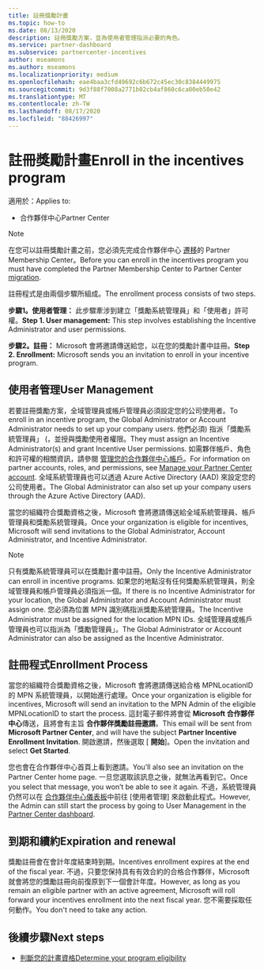 ```yaml
---
title: 註冊獎勵計畫
ms.topic: how-to
ms.date: 08/13/2020
description: 註冊獎勵方案，並為使用者管理指派必要的角色。
ms.service: partner-dashboard
ms.subservice: partnercenter-incentives
author: mseamons
ms.author: mseamons
ms.localizationpriority: medium
ms.openlocfilehash: eae4baa3cfd49692c6b672c45ec30c8384449975
ms.sourcegitcommit: 9d3f88f7008a2771b02cb4af860c6ca00eb50e42
ms.translationtype: MT
ms.contentlocale: zh-TW
ms.lasthandoff: 08/17/2020
ms.locfileid: "88426997"
---
```

# <a name="enroll-in-the-incentives-program"></a><span data-ttu-id="6ce3f-103">註冊獎勵計畫</span><span class="sxs-lookup"><span data-stu-id="6ce3f-103">Enroll in the incentives program</span></span>

<span data-ttu-id="6ce3f-104">適用於：</span><span class="sxs-lookup"><span data-stu-id="6ce3f-104">Applies to:</span></span>

- <span data-ttu-id="6ce3f-105">合作夥伴中心</span><span class="sxs-lookup"><span data-stu-id="6ce3f-105">Partner Center</span></span>

>[!NOTE]
><span data-ttu-id="6ce3f-106">在您可以註冊獎勵計畫之前，您必須先完成合作夥伴中心 [遷移](prepare-pmc-pc-migration.md)的 Partner Membership Center。</span><span class="sxs-lookup"><span data-stu-id="6ce3f-106">Before you can enroll in the incentives program you must have completed the Partner Membership Center to Partner Center [migration](prepare-pmc-pc-migration.md).</span></span>

<span data-ttu-id="6ce3f-107">註冊程式是由兩個步驟所組成。</span><span class="sxs-lookup"><span data-stu-id="6ce3f-107">The enrollment process consists of two steps.</span></span>

<span data-ttu-id="6ce3f-108">**步驟1。使用者管理：** 此步驟牽涉到建立「獎勵系統管理員」和「使用者」許可權。</span><span class="sxs-lookup"><span data-stu-id="6ce3f-108">**Step 1. User management:** This step involves establishing the Incentive Administrator and user permissions.</span></span>

<span data-ttu-id="6ce3f-109">**步驟2。註冊：** Microsoft 會將邀請傳送給您，以在您的獎勵計畫中註冊。</span><span class="sxs-lookup"><span data-stu-id="6ce3f-109">**Step 2. Enrollment:** Microsoft sends you an invitation to enroll in your incentive program.</span></span>

## <a name="user-management"></a><span data-ttu-id="6ce3f-110">使用者管理</span><span class="sxs-lookup"><span data-stu-id="6ce3f-110">User Management</span></span>

<span data-ttu-id="6ce3f-111">若要註冊獎勵方案，全域管理員或帳戶管理員必須設定您的公司使用者。</span><span class="sxs-lookup"><span data-stu-id="6ce3f-111">To enroll in an incentive program, the Global Administrator or Account Administrator needs to set up your company users.</span></span> <span data-ttu-id="6ce3f-112">他們必須) 指派「獎勵系統管理員」 (，並授與獎勵使用者權限。</span><span class="sxs-lookup"><span data-stu-id="6ce3f-112">They must assign an Incentive Administrator(s) and grant Incentive User permissions.</span></span> <span data-ttu-id="6ce3f-113">如需夥伴帳戶、角色和許可權的相關資訊，請參閱 [管理您的合作夥伴中心帳戶](partner-center-account-setup.md)。</span><span class="sxs-lookup"><span data-stu-id="6ce3f-113">For information on partner accounts, roles, and permissions, see [Manage your Partner Center account](partner-center-account-setup.md).</span></span> <span data-ttu-id="6ce3f-114">全域系統管理員也可以透過 Azure Active Directory (AAD) 來設定您的公司使用者。</span><span class="sxs-lookup"><span data-stu-id="6ce3f-114">The Global Administrator can also set up your company users through the Azure Active Directory (AAD).</span></span>

<span data-ttu-id="6ce3f-115">當您的組織符合獎勵資格之後，Microsoft 會將邀請傳送給全域系統管理員、帳戶管理員和獎勵系統管理員。</span><span class="sxs-lookup"><span data-stu-id="6ce3f-115">Once your organization is eligible for incentives, Microsoft will send invitations to the Global Administrator, Account Administrator, and Incentive Administrator.</span></span>

>[!NOTE]
><span data-ttu-id="6ce3f-116">只有獎勵系統管理員可以在獎勵計畫中註冊。</span><span class="sxs-lookup"><span data-stu-id="6ce3f-116">Only the Incentive Administrator can enroll in incentive programs.</span></span> <span data-ttu-id="6ce3f-117">如果您的地點沒有任何獎勵系統管理員，則全域管理員和帳戶管理員必須指派一個。</span><span class="sxs-lookup"><span data-stu-id="6ce3f-117">If there is no Incentive Administrator for your location, the Global Administrator and Account Administrator must assign one.</span></span> <span data-ttu-id="6ce3f-118">您必須為位置 MPN 識別碼指派獎勵系統管理員。</span><span class="sxs-lookup"><span data-stu-id="6ce3f-118">The Incentive Administrator must be assigned for the location MPN IDs.</span></span> <span data-ttu-id="6ce3f-119">全域管理員或帳戶管理員也可以指派為「獎勵管理員」。</span><span class="sxs-lookup"><span data-stu-id="6ce3f-119">The Global Administrator or Account Administrator can also be assigned as the Incentive Administrator.</span></span>

## <a name="enrollment-process"></a><span data-ttu-id="6ce3f-120">註冊程式</span><span class="sxs-lookup"><span data-stu-id="6ce3f-120">Enrollment Process</span></span>

<span data-ttu-id="6ce3f-121">當您的組織符合獎勵資格之後，Microsoft 會將邀請傳送給合格 MPNLocationID 的 MPN 系統管理員，以開始進行處理。</span><span class="sxs-lookup"><span data-stu-id="6ce3f-121">Once your organization is eligible for incentives, Microsoft will send an invitation to the MPN Admin of the eligible MPNLocationID to start the process.</span></span> <span data-ttu-id="6ce3f-122">這封電子郵件將會從 **Microsoft 合作夥伴中心**傳送，且將會有主旨 **合作夥伴獎勵註冊邀請**。</span><span class="sxs-lookup"><span data-stu-id="6ce3f-122">This email will be sent from **Microsoft Partner Center**, and will have the subject **Partner Incentive Enrollment Invitation**.</span></span> <span data-ttu-id="6ce3f-123">開啟邀請，然後選取 [ **開始**]。</span><span class="sxs-lookup"><span data-stu-id="6ce3f-123">Open the invitation and select **Get Started**.</span></span>

<span data-ttu-id="6ce3f-124">您也會在合作夥伴中心首頁上看到邀請。</span><span class="sxs-lookup"><span data-stu-id="6ce3f-124">You’ll also see an invitation on the Partner Center home page.</span></span> <span data-ttu-id="6ce3f-125">一旦您選取該訊息之後，就無法再看到它。</span><span class="sxs-lookup"><span data-stu-id="6ce3f-125">Once you select that message, you won’t be able to see it again.</span></span> <span data-ttu-id="6ce3f-126">不過，系統管理員仍然可以在 [合作夥伴中心儀表板](https://partner.microsoft.com/dashboard/)中前往 [使用者管理] 來啟動此程式。</span><span class="sxs-lookup"><span data-stu-id="6ce3f-126">However, the Admin can still start the process by going to User Management in the [Partner Center dashboard](https://partner.microsoft.com/dashboard/).</span></span>

## <a name="expiration-and-renewal"></a><span data-ttu-id="6ce3f-127">到期和續約</span><span class="sxs-lookup"><span data-stu-id="6ce3f-127">Expiration and renewal</span></span>

<span data-ttu-id="6ce3f-128">獎勵註冊會在會計年度結束時到期。</span><span class="sxs-lookup"><span data-stu-id="6ce3f-128">Incentives enrollment expires at the end of the fiscal year.</span></span> <span data-ttu-id="6ce3f-129">不過，只要您保持具有有效合約的合格合作夥伴，Microsoft 就會將您的獎勵註冊向前復原到下一個會計年度。</span><span class="sxs-lookup"><span data-stu-id="6ce3f-129">However, as long as you remain an eligible partner with an active agreement, Microsoft will roll forward your incentives enrollment into the next fiscal year.</span></span> <span data-ttu-id="6ce3f-130">您不需要採取任何動作。</span><span class="sxs-lookup"><span data-stu-id="6ce3f-130">You don't need to take any action.</span></span>

## <a name="next-steps"></a><span data-ttu-id="6ce3f-131">後續步驟</span><span class="sxs-lookup"><span data-stu-id="6ce3f-131">Next steps</span></span>

- [<span data-ttu-id="6ce3f-132">判斷您的計畫資格</span><span class="sxs-lookup"><span data-stu-id="6ce3f-132">Determine your program eligibility</span></span>](incentives-determined-your-program-eligibility.md)
